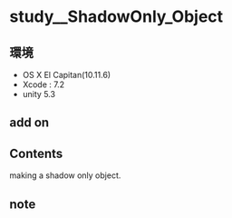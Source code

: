# study__ShadowOnly_Object #

## 環境 ##
*	OS X El Capitan(10.11.6)
*	Xcode : 7.2
*	unity 5.3

## add on ##

## Contents ##
making a shadow only object.

## note ##




